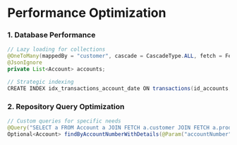 # Performance Optimization

### 1. Database Performance
```java
// Lazy loading for collections
@OneToMany(mappedBy = "customer", cascade = CascadeType.ALL, fetch = FetchType.LAZY)
@JsonIgnore
private List<Account> accounts;

// Strategic indexing
CREATE INDEX idx_transactions_account_date ON transactions(id_accounts, transaction_date);
```

### 2. Repository Query Optimization
```java
// Custom queries for specific needs
@Query("SELECT a FROM Account a JOIN FETCH a.customer JOIN FETCH a.product WHERE a.accountNumber = :accountNumber")
Optional<Account> findByAccountNumberWithDetails(@Param("accountNumber") String accountNumber);
```
